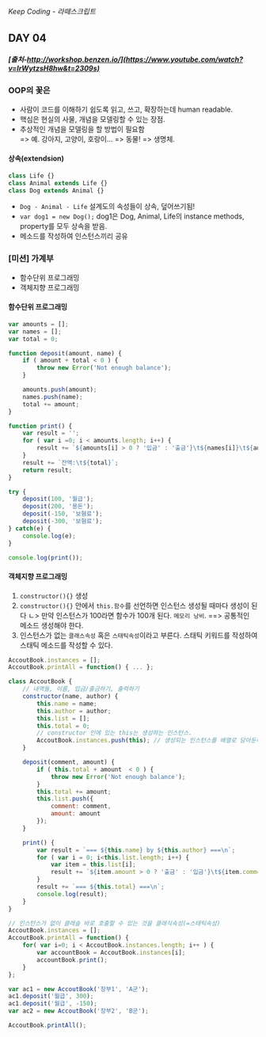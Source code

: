 ###### Keep Coding - 라떼스크립트

## DAY 04

##### [출처-http://workshop.benzen.io/](https://www.youtube.com/watch?v=lrWytzsH8hw&t=2309s)

### OOP의 꽃은 
- 사람이 코드를 이해하기 쉽도록 읽고, 쓰고, 확장하는데 human readable.
- 핵심은 현실의 사물, 개념을 모델링할 수 있는 장점.
- 추상적인 개념을 모델링을 할 방법이 필요함 <br>
=> 예. 강아지, 고양이, 호랑이... => 동물! => 생명체. <br>

#### 상속(extendsion) 
```js
class Life {}
class Animal extends Life {}
class Dog extends Animal {}
```

- `Dog - Animal - Life` 설계도의 속성들이 상속, 덮어쓰기됨!
- `var dog1 = new Dog();` dog1은 Dog, Animal, Life의 instance methods, property를 모두 상속을 받음.
- 메소드를 작성하여 인스턴스끼리 공유

### [미션] 가계부
- 함수단위 프로그래밍
- 객체지향 프로그래밍

#### 함수단위 프로그래밍

```js
var amounts = [];
var names = [];
var total = 0;

function deposit(amount, name) {
	if ( amount + total < 0 ) {
		throw new Error('Not enough balance');
	}

	amounts.push(amount);
	names.push(name);
	total += amount;
}

function print() {
	var result = '';
	for ( var i =0; i < amounts.length; i++) {
		result += `${amounts[i] > 0 ? '입금' : '출금'}\t${names[i]}\t${amounts[i]}\n`;
	}
	result += `잔액:\t${total}`;
	return result;
}

try {
	deposit(100, '월급');
	deposit(200, '용돈');
	deposit(-150, '보혐료');
	deposit(-300, '보혐료');
} catch(e) {
	console.log(e);
}

console.log(print());
````

#### 객체지향 프로그래밍
1. `constructor(){}`  생성
2. `constructor(){}` 안에서 `this.함수`를 선언하면 인스턴스 생성될 때마다 생성이 된다 
ㄴ> 만약 인스턴스가 100라면 함수가 100개 된다. `메모리 낭비`. ==> 공통적인 메소드 생성해야 한다.
3. 인스턴스가 없는 `클래스속성` 혹은 `스태틱속성`이라고 부른다. 스태틱 키워드를 작성하여 스태틱 메소드를 작성할 수 있다.

```js
AccoutBook.instances = [];
AccoutBook.printAll = function() { ... };
```

```js
class AccoutBook {
	// 내역들, 이름, 입금/출금하기, 출력하기
	constructor(name, author) {
		this.name = name;
		this.author = author;
		this.list = [];
		this.total = 0; 
		// constructor 인에 있는 this는 생성하는 인스턴스.
		AccoutBook.instances.push(this); // 생성되는 인스턴스를 배열로 담아둔다. 
	}

	deposit(comment, amount) {
		if ( this.total + amount  < 0 ) {
			throw new Error('Not enough balance');
		}
		this.total += amount;
		this.list.push({
			comment: comment, 
			amount: amount
		});
	}

	print() {
		var result = `=== ${this.name} by ${this.author} ===\n`;
		for ( var i = 0; i<this.list.length; i++) {
			var item = this.list[i];
			result += `${item.amount > 0 ? '출금' : '입금'}\t${item.comment}\t${item.amount}원\n`;
		}
		result += `=== ${this.total} ===\n`;
		console.log(result);
	}
}

// 인스턴스가 없이 클래슬 바로 호출할 수 있는 것을 클래식속성(=스태틱속성)
AccoutBook.instances = [];
AccoutBook.printAll = function() {
	for( var i=0; i < AccoutBook.instances.length; i++ ) {
		var accountBook = AccoutBook.instances[i];
		accountBook.print();
	}
};

var ac1 = new AccoutBook('장부1', 'A군');
ac1.deposit('월급', 300);
ac1.deposit('월급', -150);
var ac2 = new AccoutBook('장부2', 'B군');

AccoutBook.printAll();
```
